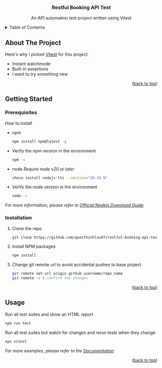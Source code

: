 <a id="readme-top"></a>
<br />
<div align="center">
  <h3 align="center">Restful Booking API Test</h3>

  <p align="center">
    An API automation test project written using Vitest
    <br />
  </p>
</div>

<!-- TABLE OF CONTENTS -->
<details>
  <summary>Table of Contents</summary>
  <ol>
    <li>
      <a href="#about-the-project">About The Project</a>
    </li>
    <li>
      <a href="#getting-started">Getting Started</a>
      <ul>
        <li><a href="#prerequisites">Prerequisites</a></li>
        <li><a href="#installation">Installation</a></li>
      </ul>
    </li>
    <li><a href="#usage">Usage</a></li>
  </ol>
</details>



<!-- ABOUT THE PROJECT -->
## About The Project

Here's why I picked [Vitest](https://vitest.dev/guide/why) for this project:
* Instant watchmode
* Built-in assertions
* I want to try something new

<p align="right">(<a href="#readme-top">back to top</a>)</p>


<!-- GETTING STARTED -->
## Getting Started

### Prerequisites

How to install
* npm
  ```sh
  npm install npm@latest -g
  ```
* Verify the npm version in the environment
  ```sh
  npm -v 
  ```
* node _Require node v20 or later_
  ```sh
  choco install nodejs-lts --version="20.16.0"
  ```
* Verify the node version in the environment
  ```sh
  node -v 
  ```
_For more information, please refer to [Official Nodejs Download Guide](https://nodejs.org/en/download/package-manager)_

### Installation

1. Clone the repo
   ```sh
   git clone https://github.com/quocthinhluu97/restful-booking-api-test.git
   ```
2. Install NPM packages
   ```sh
   npm install
   ```
3. Change git remote url to avoid accidental pushes to base project
   ```sh
   git remote set-url origin github_username/repo_name
   git remote -v # confirm the changes
   ```
<p align="right">(<a href="#readme-top">back to top</a>)</p>



<!-- USAGE EXAMPLES -->
## Usage
Run all test suites and show an HTML report
   ```sh
   npm run test     
   ```

Run all test suites but watch for changes and rerun tests when they change
   ```sh
   npx vitest
   ```

_For more examples, please refer to the [Documentation](https://vitest.dev/guide/cli)_

<p align="right">(<a href="#readme-top">back to top</a>)</p>



